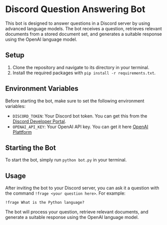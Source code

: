 # Discord Question Answering Bot

This bot is designed to answer questions in a Discord server by using advanced language models. The bot receives a question, retrieves relevant documents from a stored document set, and generates a suitable response using the OpenAI language model.

## Setup

1. Clone the repository and navigate to its directory in your terminal.
2. Install the required packages with `pip install -r requirements.txt`.

## Environment Variables

Before starting the bot, make sure to set the following environment variables:

- `DISCORD_TOKEN`: Your Discord bot token. You can get this from the [Discord Developer Portal](https://discord.com/developers/applications).
- `OPENAI_API_KEY`: Your OpenAI API key. You can get it here [OpenAI Plattform](https://platform.openai.com/account/api-keys)

## Starting the Bot

To start the bot, simply run `python bot.py` in your terminal.

## Usage

After inviting the bot to your Discord server, you can ask it a question with the command `!frage <your question here>`. For example:

```
!frage What is the Python language?
```

The bot will process your question, retrieve relevant documents, and generate a suitable response using the OpenAI language model.
